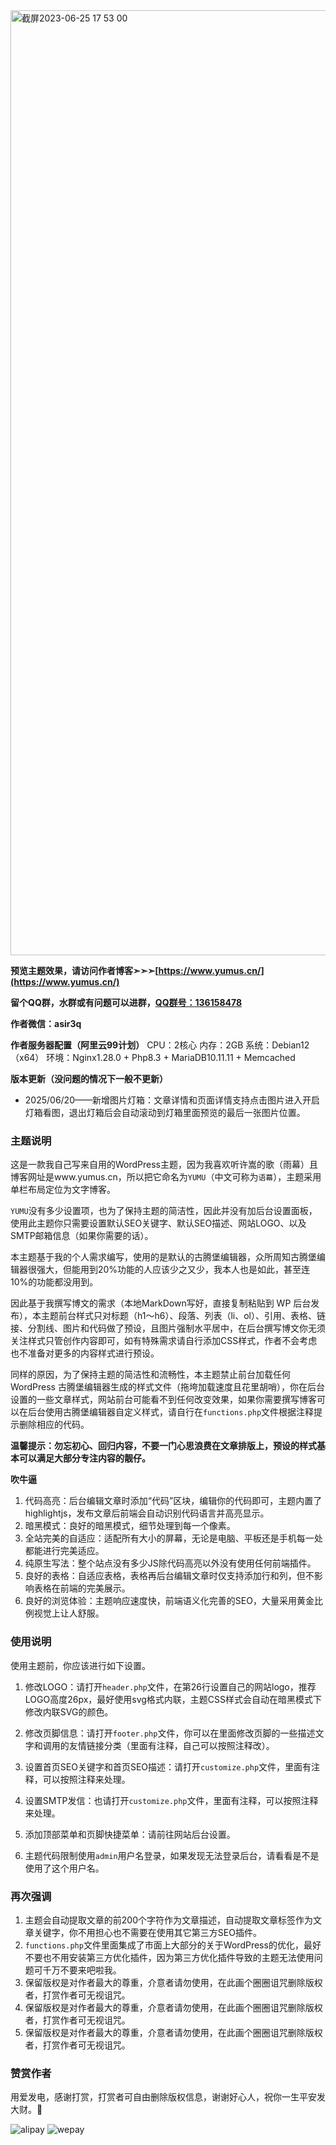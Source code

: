 <img width="1512" alt="截屏2023-06-25 17 53 00" src="https://github.com/asir3q/yumu/assets/64707090/356669c8-d53d-4626-a347-b0481f1e5805">

**预览主题效果，请访问作者博客➣➣➣[https://www.yumus.cn/](https://www.yumus.cn/)**

**留个QQ群，水群或有问题可以进群，[QQ群号：136158478](https://qm.qq.com/cgi-bin/qm/qr?k=QXApLNs8o699vSO38i6YleapjXn9n8S-&jump_from=webapi&authKey=dfxBqMAcZNcjDkoz4s/vRhSrbxy6BFwMp5kCKrdrPq4qKGVsg/gVrM8E5RbL3N5P 'QQ群号：136158478')**

**作者微信：asir3q**

**作者服务器配置（阿里云99计划）** 
CPU：2核心
内存：2GB
系统：Debian12（x64）
环境：Nginx1.28.0 + Php8.3 + MariaDB10.11.11 + Memcached

**版本更新（没问题的情况下一般不更新）**

- 2025/06/20——新增图片灯箱：文章详情和页面详情支持点击图片进入开启灯箱看图，退出灯箱后会自动滚动到灯箱里面预览的最后一张图片位置。

### 主题说明

这是一款我自己写来自用的WordPress主题，因为我喜欢听许嵩的歌（雨幕）且博客网址是www.yumus.cn，所以把它命名为``YUMU``（中文可称为``语幕``），主题采用单栏布局定位为文字博客。

``YUMU``没有多少设置项，也为了保持主题的简洁性，因此并没有加后台设置面板，使用此主题你只需要设置默认SEO关键字、默认SEO描述、网站LOGO、以及SMTP邮箱信息（如果你需要的话）。

本主题基于我的个人需求编写，使用的是默认的古腾堡编辑器，众所周知古腾堡编辑器很强大，但能用到20%功能的人应该少之又少，我本人也是如此，甚至连10%的功能都没用到。

因此基于我撰写博文的需求（本地MarkDown写好，直接复制粘贴到 WP 后台发布），本主题前台样式只对标题（h1～h6）、段落、列表（li、ol）、引用、表格、链接、分割线、图片和代码做了预设，且图片强制水平居中，在后台撰写博文你无须关注样式只管创作内容即可，如有特殊需求请自行添加CSS样式，作者不会考虑也不准备对更多的内容样式进行预设。

同样的原因，为了保持主题的简洁性和流畅性，本主题禁止前台加载任何 WordPress 古腾堡编辑器生成的样式文件（拖垮加载速度且花里胡哨），你在后台设置的一些文章样式，网站前台可能看不到任何改变效果，如果你需要撰写博客可以在后台使用古腾堡编辑器自定义样式，请自行在``functions.php``文件根据注释提示删除相应的代码。

**温馨提示：勿忘初心、回归内容，不要一门心思浪费在文章排版上，预设的样式基本可以满足大部分专注内容的靓仔。**

**吹牛逼**

1.  代码高亮：后台编辑文章时添加“代码”区块，编辑你的代码即可，主题内置了highlightjs，发布文章后前端会自动识别代码语言并高亮显示。
2.  暗黑模式：良好的暗黑模式，细节处理到每一个像素。
3.  全站完美的自适应：适配所有大小的屏幕，无论是电脑、平板还是手机每一处都能进行完美适应。
4.  纯原生写法：整个站点没有多少JS除代码高亮以外没有使用任何前端插件。
5.  良好的表格：自适应表格，表格再后台编辑文章时仅支持添加行和列，但不影响表格在前端的完美展示。
6.  良好的浏览体验：主题响应速度快，前端语义化完善的SEO，大量采用黄金比例视觉上让人舒服。

### 使用说明

使用主题前，你应该进行如下设置。

1. 修改LOGO：请打开``header.php``文件，在第26行设置自己的网站logo，推荐LOGO高度26px，最好使用svg格式内联，主题CSS样式会自动在暗黑模式下修改内联SVG的颜色。

2. 修改页脚信息：请打开``footer.php``文件，你可以在里面修改页脚的一些描述文字和调用的友情链接分类（里面有注释，自己可以按照注释改）。

3. 设置首页SEO关键字和首页SEO描述：请打开``customize.php``文件，里面有注释，可以按照注释来处理。

4. 设置SMTP发信：也请打开``customize.php``文件，里面有注释，可以按照注释来处理。

5. 添加顶部菜单和页脚快捷菜单：请前往网站后台设置。

6. 主题代码限制使用``admin``用户名登录，如果发现无法登录后台，请看看是不是使用了这个用户名。

### 再次强调

1. 主题会自动提取文章的前200个字符作为文章描述，自动提取文章标签作为文章关键字，你不用担心也不需要在使用其它第三方SEO插件。
2. ``functions.php``文件里面集成了市面上大部分的关于WordPress的优化，最好不要也不用安装第三方优化插件，因为第三方优化插件导致的主题无法使用问题可千万不要来吧啦我。
3. 保留版权是对作者最大的尊重，介意者请勿使用，在此画个圈圈诅咒删除版权者，打赏作者可无视诅咒。
4. 保留版权是对作者最大的尊重，介意者请勿使用，在此画个圈圈诅咒删除版权者，打赏作者可无视诅咒。
5. 保留版权是对作者最大的尊重，介意者请勿使用，在此画个圈圈诅咒删除版权者，打赏作者可无视诅咒。

### 赞赏作者
用爱发电，感谢打赏，打赏者可自由删除版权信息，谢谢好心人，祝你一生平安发大财。🙏

![alipay](https://user-images.githubusercontent.com/64707090/226198400-de267169-5bf8-4fed-bfd3-81eb17bb84d8.png)
![wepay](https://user-images.githubusercontent.com/64707090/226198406-2dfb9529-1940-4850-acf1-d8781940e523.png)
